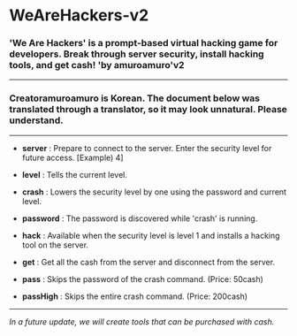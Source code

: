 # WeAreHackers-v2
### 'We Are Hackers' is a prompt-based virtual hacking game for developers. Break through server security, install hacking tools, and get cash!  'by amuroamuro'v2
***
### Creatoramuroamuro is Korean. The document below was translated through a translator, so it may look unnatural. Please understand.
***
* **server** : Prepare to connect to the server. Enter the security level for future access. [Example) 4]

* **level** : Tells the current level.

* **crash** : Lowers the security level by one using the password and current level.

* **password** : The password is discovered while 'crash' is running.

* **hack** : Available when the security level is level 1 and installs a hacking tool on the server.

* **get** : Get all the cash from the server and disconnect from the server.

* **pass** : Skips the password of the crash command. (Price: 50cash)

* **passHigh** : Skips the entire crash command. (Price: 200cash)

------

*In a future update, we will create tools that can be purchased with cash.*
